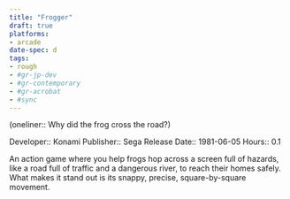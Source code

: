 ```yaml
---
title: "Frogger"
draft: true
platforms:
- arcade
date-spec: d
tags:
- rough
- #gr-jp-dev 
- #gr-contemporary 
- #gr-acrobat 
- #sync
---
```


(oneliner:: Why did the frog cross the road?)

Developer:: Konami
Publisher:: Sega
Release Date:: 1981-06-05
Hours:: 0.1

An action game where you help frogs hop across a screen full of hazards, like a road full of traffic and a dangerous river, to reach their homes safely. What makes it stand out is its snappy, precise, square-by-square movement.